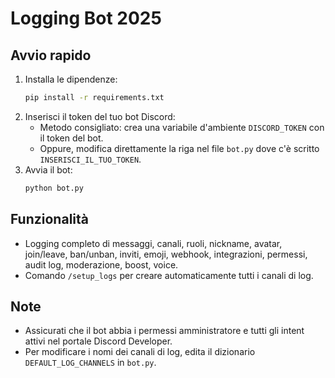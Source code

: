 # Logging Bot 2025

## Avvio rapido

1. Installa le dipendenze:
   ```bash
   pip install -r requirements.txt
   ```
2. Inserisci il token del tuo bot Discord:
   - Metodo consigliato: crea una variabile d'ambiente `DISCORD_TOKEN` con il token del bot.
   - Oppure, modifica direttamente la riga nel file `bot.py` dove c'è scritto `INSERISCI_IL_TUO_TOKEN`.
3. Avvia il bot:
   ```bash
   python bot.py
   ```

## Funzionalità
- Logging completo di messaggi, canali, ruoli, nickname, avatar, join/leave, ban/unban, inviti, emoji, webhook, integrazioni, permessi, audit log, moderazione, boost, voice.
- Comando `/setup_logs` per creare automaticamente tutti i canali di log.

## Note
- Assicurati che il bot abbia i permessi amministratore e tutti gli intent attivi nel portale Discord Developer.
- Per modificare i nomi dei canali di log, edita il dizionario `DEFAULT_LOG_CHANNELS` in `bot.py`.